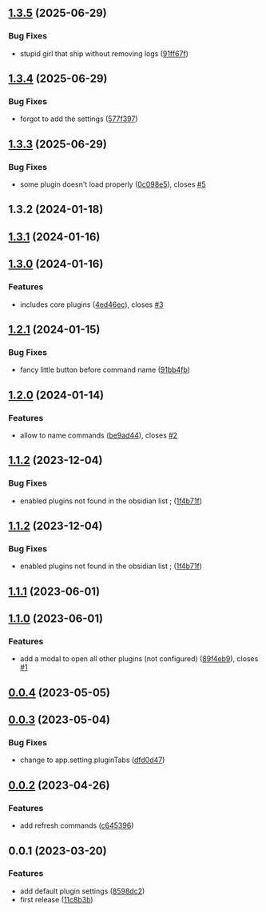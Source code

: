## [1.3.5](https://github.com/Mara-Li/obsidian-open-settings/compare/1.3.4...1.3.5) (2025-06-29)
### Bug Fixes

* stupid girl that ship without removing logs ([91ff67f](https://github.com/Mara-Li/obsidian-open-settings/commit/91ff67f4400e649c22bae56d81bf06d6aaf87790))

## [1.3.4](https://github.com/Mara-Li/obsidian-open-settings/compare/1.3.3...1.3.4) (2025-06-29)
### Bug Fixes

* forgot to add the settings ([577f397](https://github.com/Mara-Li/obsidian-open-settings/commit/577f39746c626c3bbba1553cf0e9789965ff13fd))

## [1.3.3](https://github.com/Mara-Li/obsidian-open-settings/compare/1.3.2...1.3.3) (2025-06-29)
### Bug Fixes

* some plugin doesn't load properly ([0c098e5](https://github.com/Mara-Li/obsidian-open-settings/commit/0c098e54c4ff3b89d3f305a05bdd8a7bc5cf90f4)), closes [#5](https://github.com/Mara-Li/obsidian-open-settings/issues/5)

## 1.3.2 (2024-01-18)

## [1.3.1](https://github.com/Lisandra-dev/open-plugin-settings-commands/compare/1.3.0...1.3.1) (2024-01-16)

## [1.3.0](https://github.com/Lisandra-dev/open-plugin-settings-commands/compare/1.2.1...1.3.0) (2024-01-16)
### Features

* includes core plugins ([4ed46ec](https://github.com/Lisandra-dev/open-plugin-settings-commands/commit/4ed46ec2bdff6f1d856d5bae23e04ccec348ac2f)), closes [#3](https://github.com/Lisandra-dev/open-plugin-settings-commands/issues/3)

## [1.2.1](https://github.com/Lisandra-dev/open-plugin-settings-commands/compare/1.2.0...1.2.1) (2024-01-15)
### Bug Fixes

* fancy little button before command name ([91bb4fb](https://github.com/Lisandra-dev/open-plugin-settings-commands/commit/91bb4fb15b243abff192cec4aefd88c9d8821776))

## [1.2.0](https://github.com/Lisandra-dev/open-plugin-settings-commands/compare/1.1.2...1.2.0) (2024-01-14)
### Features

* allow to name commands ([be9ad44](https://github.com/Lisandra-dev/open-plugin-settings-commands/commit/be9ad4469f554758f8065b25d215c646dc1416f0)), closes [#2](https://github.com/Lisandra-dev/open-plugin-settings-commands/issues/2)

## [1.1.2](https://github.com/Lisandra-dev/open-plugin-settings-commands/compare/1.1.1...1.1.2) (2023-12-04)
### Bug Fixes

* enabled plugins not found in the obsidian list ; ([1f4b71f](https://github.com/Lisandra-dev/open-plugin-settings-commands/commit/1f4b71f9b49d93a29fb5d3aee593295520c13f5a))

## [1.1.2](https://github.com/Lisandra-dev/open-plugin-settings-commands/compare/1.1.1...1.1.2) (2023-12-04)
### Bug Fixes

* enabled plugins not found in the obsidian list ; ([1f4b71f](https://github.com/Lisandra-dev/open-plugin-settings-commands/commit/1f4b71f9b49d93a29fb5d3aee593295520c13f5a))

## [1.1.1](https://github.com/Lisandra-dev/open-plugin-settings-commands/compare/1.1.0...1.1.1) (2023-06-01)

## [1.1.0](https://github.com/Lisandra-dev/open-plugin-settings-commands/compare/0.0.4...1.1.0) (2023-06-01)
### Features

* add a modal to open all other plugins (not configured) ([89f4eb9](https://github.com/Lisandra-dev/open-plugin-settings-commands/commit/89f4eb917c28d59245b330e4967a46fa89a040c1)), closes [#1](https://github.com/Lisandra-dev/open-plugin-settings-commands/issues/1)

## [0.0.4](https://github.com/Lisandra-dev/open-plugin-settings-commands/compare/0.0.3...0.0.4) (2023-05-05)

## [0.0.3](https://github.com/Lisandra-dev/open-plugin-settings-commands/compare/0.0.2...0.0.3) (2023-05-04)
### Bug Fixes

* change to app.setting.pluginTabs ([dfd0d47](https://github.com/Lisandra-dev/open-plugin-settings-commands/commit/dfd0d47d3d39b58fd6c84f36c6e4a8d11c9a3feb))

## [0.0.2](https://github.com/Lisandra-dev/open-plugin-settings-commands/compare/0.0.1...0.0.2) (2023-04-26)
### Features

* add refresh commands ([c645396](https://github.com/Lisandra-dev/open-plugin-settings-commands/commit/c6453967ab0ffe17085627383272e8a49c1fd1f0))

## 0.0.1 (2023-03-20)
### Features

* add default plugin settings ([8598dc2](https://github.com/Lisandra-dev/open-plugin-settings-commands/commit/8598dc23ca25e9753f7af7e24ef966c3b3017d94))
* first release ([11c8b3b](https://github.com/Lisandra-dev/open-plugin-settings-commands/commit/11c8b3bb4261f343114ca54781969d6d4d65a373))
